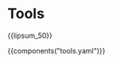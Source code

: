 # Tools

<div id="-category-intro" markdown="1">

{{lipsum_50}}

</div>

{{components("tools.yaml")}}
